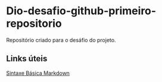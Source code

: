 # Dio-desafio-github-primeiro-repositorio
Repositório criado para o desáfio do projeto.

## Links úteis
[Sintaxe Básica Markdown](https://www.markdownguide.org/basic-syntax/)

